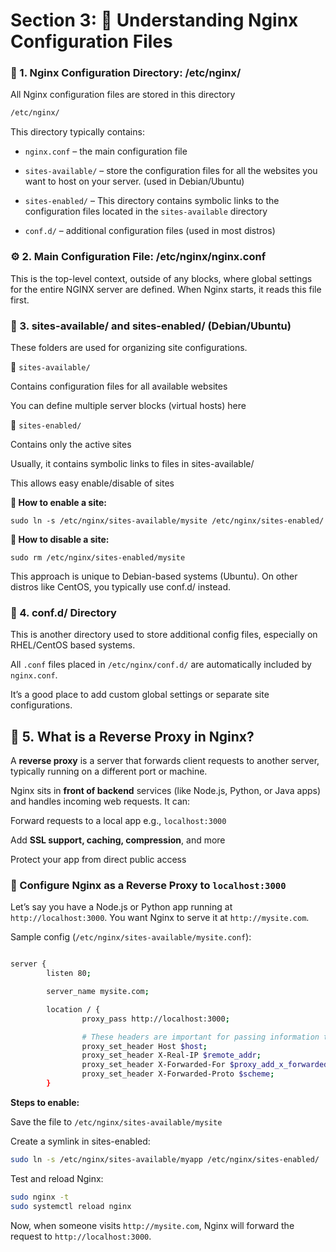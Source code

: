 # Section 3: 📘 Understanding Nginx Configuration Files

### 📁 1. Nginx Configuration Directory: /etc/nginx/

All Nginx configuration files are stored in this directory 
```bash
/etc/nginx/
```

This directory typically contains:

- ```nginx.conf``` – the main configuration file

- ```sites-available/``` – store the configuration files for all the websites you want to host on your server.  (used in Debian/Ubuntu)

- ```sites-enabled/``` – This directory contains symbolic links to the configuration files located in the ```sites-available``` directory

- ```conf.d/``` – additional configuration files (used in most distros)

### ⚙️ 2. Main Configuration File: /etc/nginx/nginx.conf

This is the top-level context, outside of any blocks, where global settings for the entire NGINX server are defined. When Nginx starts, it reads this file first.

### 📂 3. sites-available/ and sites-enabled/ (Debian/Ubuntu)
These folders are used for organizing site configurations.

🔹 ```sites-available/```

Contains configuration files for all available websites

You can define multiple server blocks (virtual hosts) here

🔹 ```sites-enabled/```

Contains only the active sites

Usually, it contains symbolic links to files in sites-available/

This allows easy enable/disable of sites

 **📝 How to enable a site:**

```sudo ln -s /etc/nginx/sites-available/mysite /etc/nginx/sites-enabled/```

**🔁 How to disable a site:**

```sudo rm /etc/nginx/sites-enabled/mysite```


This approach is unique to Debian-based systems (Ubuntu). On other distros like CentOS, you typically use conf.d/ instead.

### 📁 4. conf.d/ Directory

This is another directory used to store additional config files, especially on RHEL/CentOS based systems.

All ```.conf``` files placed in ```/etc/nginx/conf.d/``` are automatically included by ```nginx.conf```.

It’s a good place to add custom global settings or separate site configurations.

## 🔁 5. What is a Reverse Proxy in Nginx?

A **reverse proxy** is a server that forwards client requests to another server, typically running on a different port or machine.

Nginx sits in **front of backend** services (like Node.js, Python, or Java apps) and handles incoming web requests. It can:

Forward requests to a local app e.g., ```localhost:3000```

Add **SSL support, caching, compression**, and more

Protect your app from direct public access

### 🧪 Configure Nginx as a Reverse Proxy to ```localhost:3000```

Let’s say you have a Node.js or Python app running at ```http://localhost:3000```. You want Nginx to serve it at ```http://mysite.com```.

Sample config (```/etc/nginx/sites-available/mysite.conf```):
```bash

server {
        listen 80;

        server_name mysite.com;

        location / {
                proxy_pass http://localhost:3000;

                # These headers are important for passing information to the backend application
                proxy_set_header Host $host;
                proxy_set_header X-Real-IP $remote_addr;
                proxy_set_header X-Forwarded-For $proxy_add_x_forwarded_for;
                proxy_set_header X-Forwarded-Proto $scheme;
        }

```
**Steps to enable:**

Save the file to ```/etc/nginx/sites-available/mysite```

Create a symlink in sites-enabled:

```bash
sudo ln -s /etc/nginx/sites-available/myapp /etc/nginx/sites-enabled/
```

Test and reload Nginx:

```bash
sudo nginx -t
sudo systemctl reload nginx
```


Now, when someone visits ```http://mysite.com```, Nginx will forward the request to ```http://localhost:3000```.
